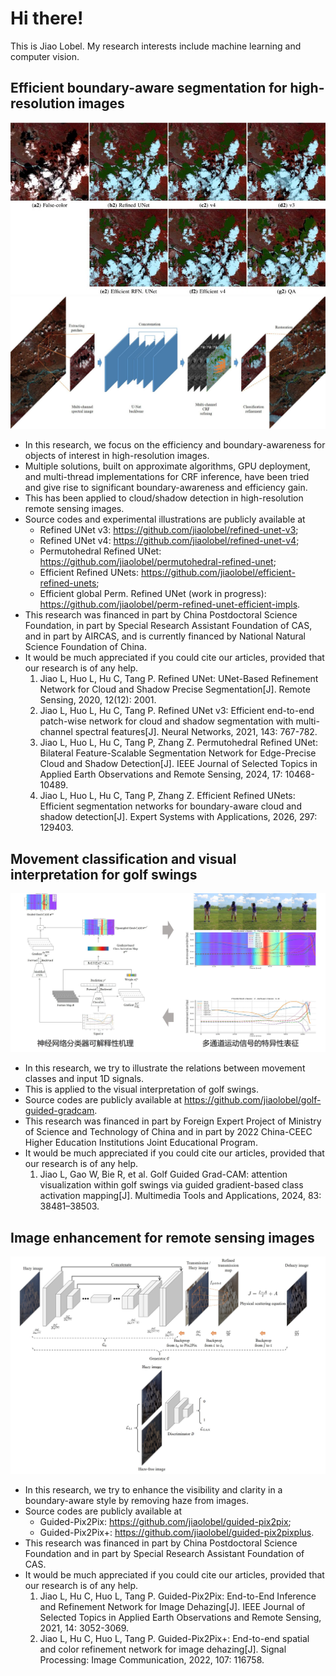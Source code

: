 Hi there!
=========

This is Jiao Lobel. My research interests include machine learning and computer vision. 

Efficient boundary-aware segmentation for high-resolution images
----------------------------------------------------------------
![Results of Refined UNets](results_rfn_unets.jpg)
![Architecture of Refined UNet](refined_unet.jpg)

- In this research, we focus on the efficiency and boundary-awareness for objects of interest in high-resolution images. 
- Multiple solutions, built on approximate algorithms, GPU deployment, and multi-thread implementations for CRF inference, have been tried and give rise to significant boundary-awareness and efficiency gain.
- This has been applied to cloud/shadow detection in high-resolution remote sensing images. 
- Source codes and experimental illustrations are publicly available at
  - Refined UNet v3: https://github.com/jiaolobel/refined-unet-v3;
  - Refined UNet v4: https://github.com/jiaolobel/refined-unet-v4;
  - Permutohedral Refined UNet: https://github.com/jiaolobel/permutohedral-refined-unet;
  - Efficient Refined UNets: https://github.com/jiaolobel/efficient-refined-unets;
  - Efficient global Perm. Refined UNet (work in progress): https://github.com/jiaolobel/perm-refined-unet-efficient-impls.
- This research was financed in part by China Postdoctoral Science Foundation, in part by Special Research Assistant Foundation of CAS, and in part by AIRCAS, and is currently financed by National Natural Science Foundation of China.
- It would be much appreciated if you could cite our articles, provided that our research is of any help.
  1. Jiao L, Huo L, Hu C, Tang P. Refined UNet: UNet-Based Refinement Network for Cloud and Shadow Precise Segmentation[J]. Remote Sensing, 2020, 12(12): 2001.
  1. Jiao L, Huo L, Hu C, Tang P. Refined UNet v3: Efficient end-to-end patch-wise network for cloud and shadow segmentation with multi-channel spectral features[J]. Neural Networks, 2021, 143: 767-782.
  1. Jiao L, Huo L, Hu C, Tang P, Zhang Z. Permutohedral Refined UNet: Bilateral Feature-Scalable Segmentation Network for Edge-Precise Cloud and Shadow Detection[J]. IEEE Journal of Selected Topics in Applied Earth Observations and Remote Sensing, 2024, 17: 10468-10489.
  2. Jiao L, Huo L, Hu C, Tang P, Zhang Z. Efficient Refined UNets: Efficient segmentation networks for boundary-aware cloud and shadow detection[J]. Expert Systems with Applications, 2026, 297: 129403.

Movement classification and visual interpretation for golf swings
-----------------------------------------------------------------
![Golf Guided GradCAM](golf_guided_gradcam.jpg)

- In this research, we try to illustrate the relations between movement classes and input 1D signals.
- This is applied to the visual interpretation of golf swings.
- Source codes are publicly available at https://github.com/jiaolobel/golf-guided-gradcam.
- This research was financed in part by Foreign Expert Project of Ministry of Science and Technology of China and in part by 2022 China-CEEC Higher Education Institutions Joint Educational Program.
- It would be much appreciated if you could cite our articles, provided that our research is of any help.
  1. Jiao L, Gao W, Bie R, et al. Golf Guided Grad-CAM: attention visualization within golf swings via guided gradient-based class activation mapping[J]. Multimedia Tools and Applications, 2024, 83: 38481–38503.

Image enhancement for remote sensing images
-------------------------------------------
![GP2P](gp2p.jpg)

- In this research, we try to enhance the visibility and clarity in a boundary-aware style by removing haze from images.
- Source codes are publicly available at
  - Guided-Pix2Pix: https://github.com/jiaolobel/guided-pix2pix;
  - Guided-Pix2Pix+: https://github.com/jiaolobel/guided-pix2pixplus.
- This research was financed in part by China Postdoctoral Science Foundation and in part by Special Research Assistant Foundation of CAS.
- It would be much appreciated if you could cite our articles, provided that our research is of any help.
  1. Jiao L, Hu C, Huo L, Tang P. Guided-Pix2Pix: End-to-End Inference and Refinement Network for Image Dehazing[J]. IEEE Journal of Selected Topics in Applied Earth Observations and Remote Sensing, 2021, 14: 3052-3069.
  2. Jiao L, Hu C, Huo L, Tang P. Guided-Pix2Pix+: End-to-end spatial and color refinement network for image dehazing[J]. Signal Processing: Image Communication, 2022, 107: 116758.
